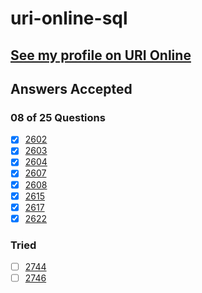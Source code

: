 # uri-online-sql

[See my profile on URI 
Online](https://www.urionlinejudge.com.br/judge/en/profile/267988)
---

## Answers Accepted

### 08 of 25 Questions

- [x] [2602](https://www.urionlinejudge.com.br/judge/en/runs/code/11629169)
- [x] [2603](https://www.urionlinejudge.com.br/judge/en/runs/code/12565785)
- [x] [2604](https://www.urionlinejudge.com.br/judge/en/runs/code/12565794)
- [x] [2607](https://www.urionlinejudge.com.br/judge/en/runs/code/13302640)
- [x] [2608](https://www.urionlinejudge.com.br/judge/en/runs/code/13400205)
- [x] [2615](https://www.urionlinejudge.com.br/judge/en/runs/code/13304163)
- [x] [2617](https://www.urionlinejudge.com.br/judge/en/runs/code/13415480)
- [x] [2622](https://www.urionlinejudge.com.br/judge/en/runs/code/13303981)

### Tried

- [ ] [2744]()
- [ ] [2746]()
